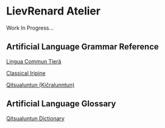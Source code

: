 # LievRenard Atelier



Work In Progress...





## Artificial Language Grammar Reference



<a href="https://lievrenard.github.io/LievRenard/LCT/Introduction">Lingua Commun Tier&auml;</a>

<a href="https://lievrenard.github.io/LievRenard/Iripine/Introduction">Classical Iripine</a>

<a href="https://lievrenard.github.io/LievRenard/Iripine/Introduction">Qitsualuntun (Ki&ccaron;ralunntun)</a>



## Artificial Language Glossary



<a href="https://planet-tail-592.notion.site/007ef583516f427daef004d9264a39a0?v=aec5e107569d48c1b428a51b1092982f">Qitsualuntun Dictionary</a>
